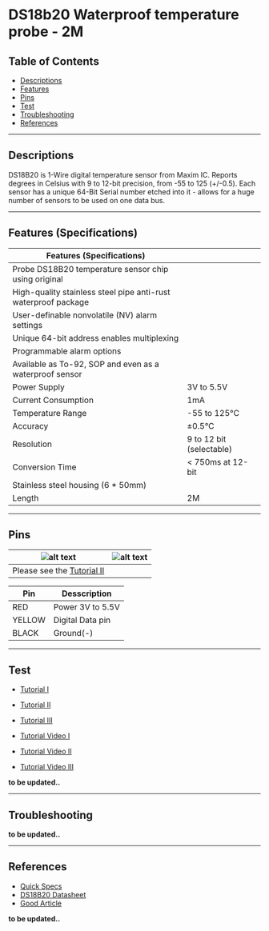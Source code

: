 # DS18b20 Waterproof temperature probe - 2M

## Table of Contents

-   [Descriptions](#descriptions)
-   [Features](#features)
-   [Pins](#pins)
-   [Test](#test-code)
-   [Troubleshooting](#troubleshooting)
-   [References](#references)

---

## Descriptions

DS18B20 is 1-Wire digital temperature sensor from Maxim IC. Reports degrees in Celsius with 9 to 12-bit precision, from -55 to 125 (+/-0.5). Each sensor has a unique 64-Bit Serial number etched into it - allows for a huge number of sensors to be used on one data bus.

---

## Features (Specifications)

| Features (Specifications)                                      |                          |
| -------------------------------------------------------------- | ------------------------ |
| Probe DS18B20 temperature sensor chip using original           |
| High-quality stainless steel pipe anti-rust waterproof package |
| User-definable nonvolatile (NV) alarm settings                 |
| Unique 64-bit address enables multiplexing                     |
| Programmable alarm options                                     |
| Available as To-92, SOP and even as a waterproof sensor        |
| Power Supply                                                   | 3V to 5.5V               |
| Current Consumption                                            | 1mA                      |
| Temperature Range                                              | -55 to 125°C             |
| Accuracy                                                       | ±0.5°C                   |
| Resolution                                                     | 9 to 12 bit (selectable) |
| Conversion Time                                                | < 750ms at 12-bit        |
| Stainless steel housing (6 \* 50mm)                            |                          |
| Length                                                         | 2M                       |

---

## Pins

| ![alt text](https://bit.ly/3u5VaDI 'pinout')         | ![alt text](https://bit.ly/319o7wiG 'pinout') |
| ---------------------------------------------------- | --------------------------------------------- |
| Please see the [Tutorial II](https://bit.ly/2PJMhkE) |                                               |

| Pin    | Desscription     |
| ------ | ---------------- |
| RED    | Power 3V to 5.5V |
| YELLOW | Digital Data pin |
| BLACK  | Ground(-)        |

---

## Test

-   [Tutorial I](http://bit.ly/DS18B200-Water-Proof-Temperature-Sensor)
-   [Tutorial II](https://bit.ly/2PJMhkE)
-   [Tutorial III](http://bit.ly/Guide-for-DS18B20-Tutorials)

-   [Tutorial Video I](https://youtu.be/hIkUQZuaTE4)
-   [Tutorial Video II](https://youtu.be/SHOO7wIRVCs)
-   [Tutorial Video III](https://youtu.be/bwljMhTKoGw)

**to be updated..**

---

## Troubleshooting

**to be updated..**

---

## References

-   [Quick Specs](https://bit.ly/39sCo1H)
-   [DS18B20 Datasheet](http://bit.ly/DS18B20_Datasheet)
-   [Good Article](http://bit.ly/Temperature-Sensors-comparison)

**to be updated..**
